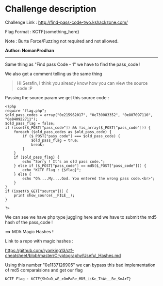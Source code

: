 # Challenge description

Challenge Link : http://find-pass-code-two.kshackzone.com/

Flag Format : KCTF{something_here}

Note : Burte Force/Fuzzing not required and not allowed.

**Author: NomanProdhan**

-----------------------------------------------------------

Same thing as "Find pass Code - 1" we have to find the pass_code !

We also get a comment telling us the same thing
> Hi Serafin, I think you already know how you can view the source code :P

Passing the source param we get this source code : 

``` 
<?php
require "flag.php";
$old_pass_codes = array("0e215962017", "0e730083352", "0e807097110", "0e840922711");
$old_pass_flag = false;
if (isset($_POST["pass_code"]) && !is_array($_POST["pass_code"])) {
    foreach ($old_pass_codes as $old_pass_code) {
        if ($_POST["pass_code"] === $old_pass_code) {
            $old_pass_flag = true;
            break;
        }
    }
    if ($old_pass_flag) {
        echo "Sorry ! It's an old pass code.";
    } else if ($_POST["pass_code"] == md5($_POST["pass_code"])) {
        echo "KCTF Flag : {$flag}";
    } else {
        echo "Oh....My....God. You entered the wrong pass code.<br>";
    }
}
if (isset($_GET["source"])) {
    print show_source(__FILE__);
}

?>
```

We can see we have php type juggling here and we have to submit the md5 hash of the pass_code ! 

==> MD5 Magic Hashes !

Link to a repo with magic hashes : 

https://github.com/ryanking13/ctf-cheatsheet/blob/master/Cryptography/Useful_Hashes.md

Using this number "0e1137126905" we can bypass this bad implementation of md5 comparaisions and get our flag

``` KCTF Flag : KCTF{ShOuD_wE_cOmPaRe_MD5_LiKe_ThAt__Be_SmArT} ```
